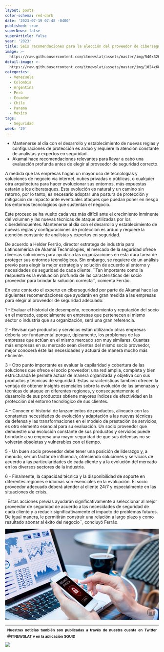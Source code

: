 ```yaml
---
layout: posts
color-schema: red-dark
date: '2023-07-19 07:48 -0400'
published: true
superNews: false
superArticle: false
year: '2023'
title: Seis recomendaciones para la elección del proveedor de ciberseguridad adecuado
image: >-
  https://raw.githubusercontent.com/itnewslat/assets/master/img/540x320/ciberseguridad-empresarial-p.jpg
detail-image: >-
  https://raw.githubusercontent.com/itnewslat/assets/master/img/1024x680/ciberseguridad-empresarial-g.jpg
categories:
  - Venezuela
  - Colombia
  - Argentina
  - Perú
  - Ecuador
  - Chile
  - Panama
  - Mexico
tags:
  - Seguridad
week: '29'
---
```

- Mantenerse al día con el desarrollo y establecimiento de nuevas reglas y configuraciones de protección es arduo y requiere la atención constante de analistas y expertos en seguridad.
- Akamai hace recomendaciones relevantes para llevar a cabo una evaluación profunda antes de elegir al proveedor de seguridad correcto.

A medida que las empresas hagan un mayor uso de tecnologías y soluciones de negocio vía internet, nubes privadas o públicas, o cualquier otra arquitectura para hacer evolucionar sus entornos, más expuestas estarán a los ciberataques. Esta evolución es natural y un camino sin retorno, por lo tanto, es necesario adoptar una postura de protección y mitigación de impacto ante eventuales ataques que puedan poner en riesgo los entornos tecnológicos que sustentan el negocio.

Este proceso se ha vuelto cada vez más difícil ante el crecimiento inminente del volumen y las nuevas técnicas de ataque utilizadas por los ciberdelincuentes. Mantenerse al día con el desarrollo y establecimiento de nuevas reglas y configuraciones de protección es arduo y requiere la atención constante de analistas y expertos en seguridad.

De acuerdo a Helder Ferrão, director estratega de industria para Latinoamérica de Akamai Technologies, el mercado de la seguridad ofrece diversas soluciones para ayudar a las organizaciones en esta dura tarea de proteger sus entornos tecnológicos. Sin embargo, se requiere de un análisis previo para elegir la mejor estrategia y solución de acuerdo al entorno y necesidades de seguridad de cada cliente. ¨Tan importante como la respuesta es la evaluación profunda de las características del socio proveedor para brindar la solución correcta¨, comenta Ferrão.

En este contexto el experto en ciberseguridad por parte de Akamai hace las siguientes recomendaciones que ayudarán en gran medida a las empresas para elegir al proveedor de seguridad adecuado: 

1 - Evaluar el historial de desempeño, reconocimiento y reputación del socio en el mercado, especialmente en empresas que pertenecen al mismo sector o industria que su organización, será una gran referencia.

2 - Revisar qué productos y servicios están utilizando otras empresas debería ser fundamental porque, típicamente, los problemas de las empresas que actúan en el mismo mercado son muy similares. Cuantas más empresas en su mercado sean clientes del mismo socio proveedor, mejor conocerá éste las necesidades y actuará de manera mucho más eficiente.

3 - Otro punto importante es evaluar la capilaridad y cobertura de las soluciones que ofrece el socio proveedor; una red amplia, completa y bien estructurada le permite actuar de manera organizada y objetiva con sus productos y técnicas de seguridad. Estas características también ofrecen la ventaja de obtener insights esenciales sobre la evolución de las amenazas y técnicas de ataque en diferentes regiones, y  consecuentemente el desarrollo de sus productos obtiene mayores índices de efectividad en la protección del entorno tecnológico de sus clientes.

4 – Conocer el historial de lanzamientos de productos, alineado con las constantes necesidades de evolución y adaptación a las nuevas técnicas de defensa y las transformaciones en el modelo de prestación de servicios, es otro elemento esencial para su evaluación. Un socio proveedor que demuestre una evolución constante de sus productos y servicios puede brindarle a su empresa una mayor seguridad de que sus defensas no se volverán obsoletas y vulnerables con el tiempo.

5 - Un buen socio proveedor debe tener una posición de liderazgo y, a menudo, ser un factor de influencia, ofreciendo soluciones y servicios de acuerdo a las particularidades de cada cliente y a la evolución del mercado en los diversos sectores de la industria.

6 - Finalmente, la capacidad técnica y la disponibilidad de soporte en diferentes regiones e idiomas son esenciales en la evaluación. El socio proveedor adecuado deberá atender al cliente 24/7 y especialmente en las situaciones de crisis.

¨Estas acciones previas ayudarán significativamente a seleccionar al mejor proveedor de seguridad de acuerdo a las necesidades de seguridad de cada cliente y a reducir significativamente el impacto de problemas futuros. De igual manera, le permitirán construir una relación a largo plazo y como resultado abonar al éxito del negocio¨, concluyó Ferrão.

![](https://raw.githubusercontent.com/itnewslat/assets/master/img/540x320/ciberseguridad-empresarial-p.jpg)

<table style="height: 42px;" width="569">
<tbody>
<tr>
<td style="text-align: justify;"><sub><strong>Nuestras noticias también son publicadas a través de nuestra cuenta en Twitter <a href="https://twitter.com/itnewslat?lang=es">@ITNEWSLAT</a> y en la aplicación <a href="https://squidapp.co/en/">SQUID</a></strong></sub></td>
</tr>
</tbody>
</table>

<img src="https://tracker.metricool.com/c3po.jpg?hash=56f88a41e39ab42c063cc51676587a04"/>